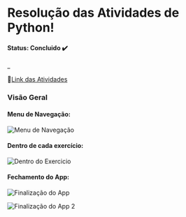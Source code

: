 # Resolução das Atividades de Python!


#### Status: Concluido ✔️

_


🔗<a href="https://wiki.python.org.br/EstruturaSequencial" target="_blank" >Link das Atividades<a>


### Visão Geral


#### Menu de Navegação:

![Menu de Navegação](https://user-images.githubusercontent.com/103211486/181119025-1750fd83-87eb-49f6-8ee9-2ce64121022e.png)


#### Dentro de cada exercício:

![Dentro do Exercicio](https://user-images.githubusercontent.com/103211486/181119109-3d792c44-80c9-404d-a2b9-c1921390e8d0.png)


#### Fechamento do App:

![Finalização do App](https://user-images.githubusercontent.com/103211486/181119217-687804fd-47a8-4eb3-962c-3c7258e0b531.png)

![Finalização do App 2](https://user-images.githubusercontent.com/103211486/181119220-197f813b-1140-403f-a3d5-3d5095075eaf.png)
